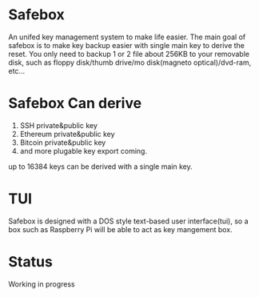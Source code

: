 # Safebox

An unifed key management system to make life easier. The main goal of safebox is to make key backup easier with single main key to derive the reset. You only need to backup 1 or 2 file about 256KB to your removable disk, such as floppy disk/thumb drive/mo disk(magneto optical)/dvd-ram, etc...

# Safebox Can derive

1. SSH private&public key
2. Ethereum private&public key
3. Bitcoin private&public key
4. and more plugable key export coming.

up to 16384 keys can be derived with a single main key.

# TUI

Safebox is designed with a DOS style text-based user interface(tui), so a box such as Raspberry Pi will be able to act as key mangement box.

# Status 
Working in progress
